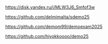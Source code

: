 https://disk.yandex.ru/i/MLW3J6_Smfof3w

https://github.com/delmimalta/sdemo25

https://github.com/demom99/demoexam2025

https://github.com/hiyokkoooo/demo25
